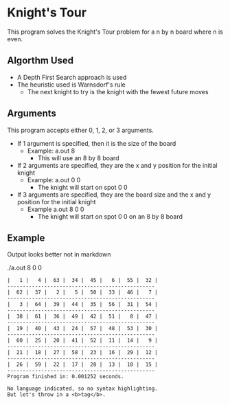 # Knight's Tour

This program solves the Knight's Tour problem for a n by n board where n is even.

## Algorthm Used

* A Depth First Search approach is used
* The heuristic used is Warnsdorf's rule
  * The next knight to try is the knight with the fewest future moves

## Arguments

This program accepts either 0, 1, 2, or 3 arguments.

* If 1 argument is specified, then it is the size of the board
  * Example: a.out 8
    * This will use an 8 by 8 board
* If 2 arguments are specified, they are the x and y position for the initial knight
  * Example: a.out 0 0
    * The knight will start on spot 0 0
* If 3 arguments are specified, they are the board size and the x and y position for the initial knight
  * Example a.out 8 0 0
    * The knight will start on spot 0 0 on an 8 by 8 board

## Example
Output looks better not in markdown

./a.out 8 0 0

```
|   1 |   4 |  63 |  34 |  45 |   6 |  55 |  32 | 
------------------------------------------------
|  62 |  37 |   2 |   5 |  50 |  33 |  46 |   7 | 
------------------------------------------------
|   3 |  64 |  39 |  44 |  35 |  56 |  31 |  54 | 
------------------------------------------------
|  38 |  61 |  36 |  49 |  42 |  51 |   8 |  47 | 
------------------------------------------------
|  19 |  40 |  43 |  24 |  57 |  48 |  53 |  30 | 
------------------------------------------------
|  60 |  25 |  20 |  41 |  52 |  11 |  14 |   9 | 
------------------------------------------------
|  21 |  18 |  27 |  58 |  23 |  16 |  29 |  12 | 
------------------------------------------------
|  26 |  59 |  22 |  17 |  28 |  13 |  10 |  15 | 
------------------------------------------------
Program finished in: 0.001252 seconds.
```

```
No language indicated, so no syntax highlighting. 
But let's throw in a <b>tag</b>.
```